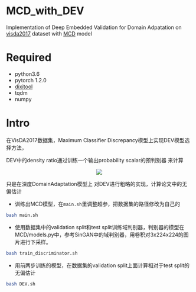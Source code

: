 # MCD_with_DEV
Implementation of Deep Embedded Validation for Domain Adpatation on [visda2017](https://github.com/VisionLearningGroup/taskcv-2017-public/tree/master/classification) dataset with [MCD](https://github.com/mil-tokyo/MCD_DA) model

# Required
- python3.6
- pytorch 1.2.0
- [dixitool](github.com/chen-dixi/dixitool)
- tqdm
- numpy

# Intro

在VisDA2017数据集，Maximum Classifier Discrepancy模型上实现DEV模型选择方法，

DEV中的density ratio通过训练一个输出probability scalar的预判别器 来计算
<div align=center>
    <img src="https://cdn.mathpix.com/snip/images/1S5h9K6rNdKFVFo0-jksSq4unHdsKVls2F_-KtSDMnA.original.fullsize.png" />
</div>

只是在深度DomainAdaptation模型上 对DEV进行粗略的实现，计算论文中的无偏估计
- 训练出MCD模型，在`main.sh`里调整超参，把数据集的路径修改为自己的
```bash
bash main.sh
```

- 使用数据集中的validation split和test split训练域判别器，判别器的模型在MCD/models.py中，参考SinGAN中的域判别器，用卷积对3x224x224的图片进行下采样。
```bash
bash train_discriminator.sh
```

- 用前两步训练的模型，在数据集的validation split上面计算相对于test split的无偏估计
```bash
bash DEV.sh
```


